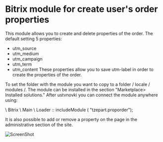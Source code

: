 # Bitrix module for create user's order properties
This module allows you to create and delete properties of the order.
The default setting 5 properties:
- utm_source
- utm_medium
- utm_campaign
- utm_term
- utm_content
These properties allow you to save utm-label in order to create the properties of the order.

To set the folder with the module you want to copy to a folder / locale / modules /.
The module can be installed in the section "Marketplace> Installed solutions."
After ustvnovki you can connect the module anywhere using:

\ Bitrix \ Main \ Loader :: includeModule ( "tzepart.proporder");

It is also possible to add or remove a property on the page in the administrative section of the site.

![ScreenShot](http://joxi.ru/zANaGezclgXxP2)

